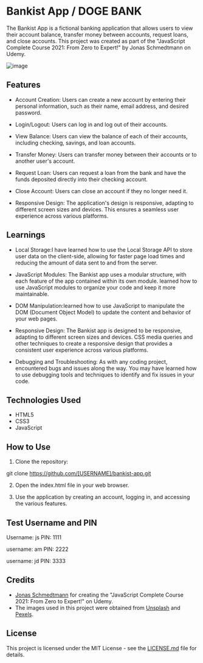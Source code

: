 # Bankist App / DOGE BANK

The Bankist App is a fictional banking application that allows users to view their account balance, transfer money between accounts, request loans, and close accounts. This project was created as part of the "JavaScript Complete Course 2021: From Zero to Expert!" by Jonas Schmedtmann on Udemy.

![image](https://user-images.githubusercontent.com/48515987/221422028-454e8448-d5f6-428b-82f0-ef5872f22ac8.png)

## Features

- Account Creation: Users can create a new account by entering their personal information, such as their name, email address, and desired password.

- Login/Logout: Users can log in and log out of their accounts.

- View Balance: Users can view the balance of each of their accounts, including checking, savings, and loan accounts.

- Transfer Money: Users can transfer money between their accounts or to another user's account.

- Request Loan: Users can request a loan from the bank and have the funds deposited directly into their checking account.

- Close Account: Users can close an account if they no longer need it.

- Responsive Design: The application's design is responsive, adapting to different screen sizes and devices. This ensures a seamless user experience across various platforms.

## Learnings 
 - Local Storage:I have learned how to use the Local Storage API to store user data on the client-side, allowing for faster page load times and reducing the amount of data sent to and from the server.


- JavaScript Modules: The Bankist app uses a modular structure, with each feature of the app contained within its own module. learned how to use JavaScript modules to organize your code and keep it more maintainable.

- DOM Manipulation:learned how to use JavaScript to manipulate the DOM (Document Object Model) to update the content and behavior of your web pages.

 - Responsive Design: The Bankist app is designed to be responsive, adapting to different screen sizes and devices. CSS media queries and other techniques to create a responsive design that provides a consistent user experience across various platforms.

 - Debugging and Troubleshooting: As with any coding project,  encountered bugs and issues along the way. You may have learned how to use debugging tools and techniques to identify and fix issues in your code.
## Technologies Used

- HTML5
- CSS3
- JavaScript

## How to Use

1. Clone the repository:

git clone https://github.com/[USERNAME]/bankist-app.git


2. Open the index.html file in your web browser.

3. Use the application by creating an account, logging in, and accessing the various features.

## Test Username and PIN
Username: js
PIN: 1111

username: am
PIN: 2222

username: jd
PIN: 3333
## Credits

- [Jonas Schmedtmann](https://codingheroes.io/) for creating the "JavaScript Complete Course 2021: From Zero to Expert!" on Udemy.
- The images used in this project were obtained from [Unsplash](https://unsplash.com/) and [Pexels](https://www.pexels.com/).

## License

This project is licensed under the MIT License - see the [LICENSE.md](./LICENSE.md) file for details.
